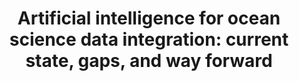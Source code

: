 ---
title: "Artificial intelligence for ocean science data integration: current state, gaps, and way forward"
authors: "Sagi T., Y. Lehahn, K. Bar"
journal: "Elementa: Science of the Anthropocene"
volume: "8"
pages: "21"
year: 2020
doi: "10.1525/elementa.418"
url: "https://doi.org/10.1525/elementa.418"
pdf: true
openAccess: true
abstract: ""
keywords: ["artificial intelligence", "ocean science", "data integration", "machine learning", "oceanography"]
featured: false
---